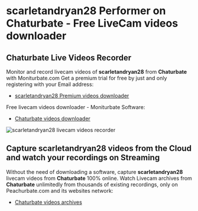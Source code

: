 # scarletandryan28 Performer on Chaturbate - Free LiveCam videos downloader

## Chaturbate Live Videos Recorder

Monitor and record livecam videos of **scarletandryan28** from **Chaturbate** with Moniturbate.com
Get a premium trial for free by just and only registering with your Email address:
* [scarletandryan28 Premium videos downloader](https://moniturbate.com/request-demo-licence-key.html)

Free livecam videos downloader - Moniturbate Software:
* [Chaturbate videos downloader](https://moniturbate.com/moniturbate-download-software.html)

![scarletandryan28 livecam videos recorder](https://peachurnet.com/templates/moniturbate-software.png)


## Capture scarletandryan28 videos from the Cloud and watch your recordings on Streaming

Without the need of downloading a software, capture **scarletandryan28** livecam videos from **Chaturbate** 100% online.
Watch Livecam archives from **Chaturbate** unlimitedly from thousands of existing recordings, only on Peachurbate.com and its websites network:
* [Chaturbate videos archives](https://peachurnet.com/)